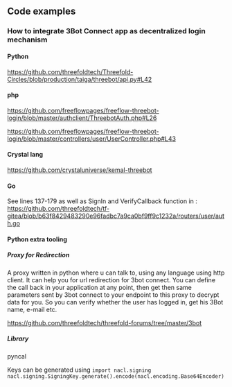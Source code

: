## Code examples 

### How to integrate 3Bot Connect app as decentralized login mechanism

#### Python

https://github.com/threefoldtech/Threefold-Circles/blob/production/taiga/threebot/api.py#L42

#### php

https://github.com/freeflowpages/freeflow-threebot-login/blob/master/authclient/ThreebotAuth.php#L26

https://github.com/freeflowpages/freeflow-threebot-login/blob/master/controllers/user/UserController.php#L43

#### Crystal lang

https://github.com/crystaluniverse/kemal-threebot

#### Go

See lines 137-179 as well as SignIn and VerifyCallback function in : 
https://github.com/threefoldtech/tf-gitea/blob/b63f8429483290e96fadbc7a9ca0bf9ff9c1232a/routers/user/auth.go

#### Python extra tooling 

##### Proxy for Redirection

A proxy written in python where u can talk to, using any language using http client. 
It can help you for url redirection for 3bot connect. You can define the call back in your application at any point, then get then same parameters sent by 3bot connect to your endpoint to this proxy to decrypt data for you. 
So you can verify whether the user has logged in, get his 3Bot name, e-mail etc. 

https://github.com/threefoldtech/threefold-forums/tree/master/3bot

##### Library

pyncal

Keys can be generated using 
`
import nacl.signing
nacl.signing.SigningKey.generate().encode(nacl.encoding.Base64Encoder)
`